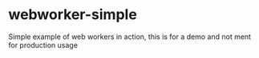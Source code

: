 # webworker-simple

Simple example of web workers in action, this is for a demo and not ment for production usage